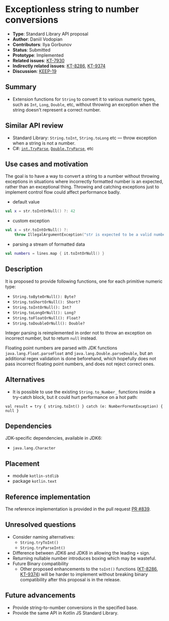 # Exceptionless string to number conversions

* **Type**: Standard Library API proposal
* **Author**: Daniil Vodopian
* **Contributors**: Ilya Gorbunov
* **Status**: Submitted
* **Prototype**: Implemented
* **Related issues**: [KT-7930](https://youtrack.jetbrains.com/issue/KT-7930)
* **Indirectly related issues**: [KT-8286](https://youtrack.jetbrains.com/issue/KT-8286), [KT-9374](https://youtrack.jetbrains.com/issue/KT-9374)
* **Discussion**: [KEEP-19](https://github.com/Kotlin/KEEP/issues/19)

## Summary

* Extension functions for `String` to convert it to various numeric types, such as `Int`, `Long`, `Double`, etc,
without throwing an exception when the string doesn't represent a correct number.

## Similar API review

* Standard Library: `String.toInt`, `String.toLong` etc — throw exception when a string is not a number.
* C#: [`int.TryParse`](https://msdn.microsoft.com/en-us/library/f02979c7(v=vs.110).aspx),
[`Double.TryParse`](https://msdn.microsoft.com/en-us/library/994c0zb1(v=vs.110).aspx), etc

## Use cases and motivation

The goal is to have a way to convert a string to a number without throwing exceptions in situations
where incorrectly formatted number is an expected, rather than an exceptional thing.
Throwing and catching exceptions just to implement control flow could affect performance badly.

- default value
```kotlin
val x = str.toIntOrNull() ?: 42
```

- custom exception
```kotlin
val x = str.toIntOrNull() ?:
    throw IllegalArgumentException("str is expected to be a valid number, but was '$str'")
```

- parsing a stream of formatted data
```kotlin
val numbers = lines.map { it.toIntOrNull() }
```

## Description

It is proposed to provide following functions, one for each primitive numeric type:

* `String.toByteOrNull(): Byte?`
* `String.toShortOrNull(): Short?`
* `String.toIntOrNull(): Int?`
* `String.toLongOrNull(): Long?`
* `String.toFloatOrNull(): Float?`
* `String.toDoubleOrNull(): Double?`

Integer parsing is reimplemented in order not to throw an exception on incorrect number, but to return `null` instead.

Floating point numbers are parsed with JDK functions `java.lang.Float.parseFloat` and `java.lang.Double.parseDouble`,
but an additional regex validation is done beforehand, which hopefully does not pass incorrect floating point numbers,
and does not reject correct ones.

## Alternatives

* It is possible to use the existing `String.to_Number_` functions inside a try-catch block,
but it could hurt performance on a hot path:

```
val result = try { string.toInt() } catch (e: NumberFormatException) { null }
```

## Dependencies

JDK-specific dependencies, available in JDK6:

* `java.lang.Character`

## Placement

- module `kotlin-stdlib`
- package `kotlin.text`

## Reference implementation

The reference implementation is provided in the pull request [PR #839](https://github.com/JetBrains/kotlin/pull/839).


## Unresolved questions

* Consider naming alternatives:
    * `String.tryToInt()`
    * `String.tryParseInt()`
* Difference between JDK6 and JDK8 in allowing the leading `+` sign.
* Returning nullable number introduces boxing which may be wasteful.
* Future Binary compatibility
    * Other proposed enhancements to the `toInt()` functions ([KT-8286](https://youtrack.jetbrains.com/issue/KT-8286), [KT-9374](https://youtrack.jetbrains.com/issue/KT-9374)) will be harder to implement without breaking binary compatibility after this proposal is in the release.

## Future advancements

* Provide string-to-number conversions in the specified base.
* Provide the same API in Kotlin JS Standard Library.

